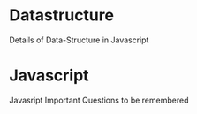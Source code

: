 # Datastructure
Details of Data-Structure in Javascript

# Javascript
Javasript Important Questions to be remembered
